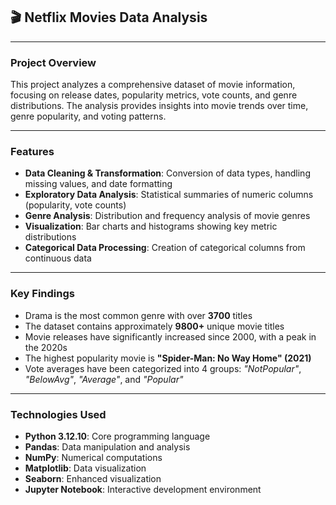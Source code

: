 ## 🎬 Netflix Movies Data Analysis

---

### Project Overview

This project analyzes a comprehensive dataset of movie information, focusing on release dates, popularity metrics, vote counts, and genre distributions. The analysis provides insights into movie trends over time, genre popularity, and voting patterns.

---

### Features

- **Data Cleaning & Transformation**: Conversion of data types, handling missing values, and date formatting  
- **Exploratory Data Analysis**: Statistical summaries of numeric columns (popularity, vote counts)  
- **Genre Analysis**: Distribution and frequency analysis of movie genres  
- **Visualization**: Bar charts and histograms showing key metric distributions  
- **Categorical Data Processing**: Creation of categorical columns from continuous data  

---

### Key Findings

- Drama is the most common genre with over **3700** titles  
- The dataset contains approximately **9800+** unique movie titles  
- Movie releases have significantly increased since 2000, with a peak in the 2020s  
- The highest popularity movie is **"Spider-Man: No Way Home" (2021)**  
- Vote averages have been categorized into 4 groups: _"NotPopular"_, _"BelowAvg"_, _"Average"_, and _"Popular"_  

---

### Technologies Used

- **Python 3.12.10**: Core programming language  
- **Pandas**: Data manipulation and analysis  
- **NumPy**: Numerical computations  
- **Matplotlib**: Data visualization  
- **Seaborn**: Enhanced visualization  
- **Jupyter Notebook**: Interactive development environment  
